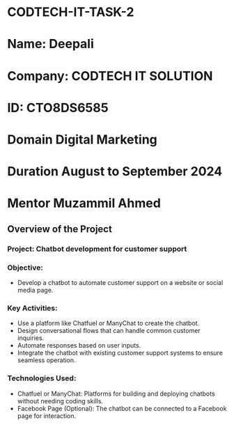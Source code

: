 # CODTECH-IT-TASK-2

# **Name:** Deepali
# **Company:** CODTECH IT SOLUTION
# **ID:** CTO8DS6585
# **Domain** Digital Marketing
# **Duration** August to September 2024
# **Mentor** Muzammil Ahmed

## Overview of the Project

### Project: Chatbot development for customer support

### Objective:
- Develop a chatbot to automate customer support on a website or social media page.
### Key Activities:
- Use a platform like Chatfuel or ManyChat to create the chatbot.
- Design conversational flows that can handle common customer inquiries.
- Automate responses based on user inputs.
- Integrate the chatbot with existing customer support systems to ensure seamless operation.
### Technologies Used:
- Chatfuel or ManyChat: Platforms for building and deploying chatbots without needing coding skills.
- Facebook Page (Optional): The chatbot can be connected to a Facebook page for interaction.


